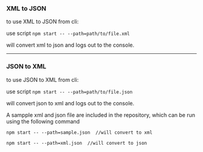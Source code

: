 ### XML to JSON

to use XML to JSON from cli:

use script
`npm start -- --path=path/to/file.xml`

will convert xml to json and logs out to the console.

---

### JSON to XML

to use JSON to XML from cli:

use script
`npm start -- --path=path/to/file.json`

will convert json to xml and logs out to the console.


A sampple xml and json file are included in the repository, which can be run using the following command

`npm start -- --path=sample.json  //will convert to xml` 

`npm start -- --path=xml.json  //will convert to json`
